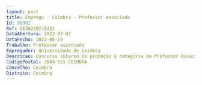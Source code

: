 ```yaml
--- 
layout: post
title: Emprego - Coimbra - Professor associado
Id: 98992
Ref: OE202207/0231
DataAbertura: 2022-07-07
DataFecho: 2022-08-19
Trabalho: Professor associado
Empregador: Universidade de Coimbra
Descricao: Concurso interno de promoção à categoria de Professor Associado para a área  disciplinar de Engenharia Mecânica, subáreas disciplinar de Projeto Mecânico. Funções atribuídas aos Professores Associados, em conformidade com  o disposto no artigo 4.º e no n.º 2 do artigo 5.º do Estatuto da Carreira  Docente Universitária (ECDU), aprovado pelo Decreto Lei n.º 448 79, de 13 de  novembro, com a redação dada pelo Decreto Lei n.º 205 2009, de 31 de agosto  na sua redação atual.
CodigoPostal: 3004-531 COIMBRA
Concelho: Coimbra
Distrito: Coimbra
--- 
```

